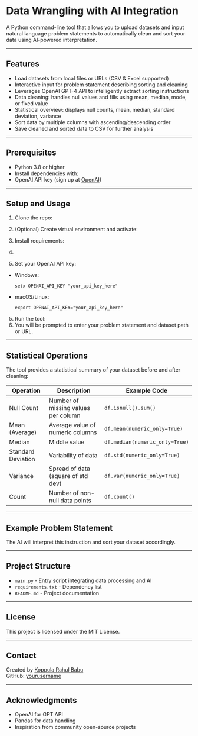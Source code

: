 # Data Wrangling with AI Integration

A Python command-line tool that allows you to upload datasets and input natural language problem statements to automatically clean and sort your data using AI-powered interpretation.

---

## Features

- Load datasets from local files or URLs (CSV & Excel supported)
- Interactive input for problem statement describing sorting and cleaning
- Leverages OpenAI GPT-4 API to intelligently extract sorting instructions
- Data cleaning: handles null values and fills using mean, median, mode, or fixed value
- Statistical overview: displays null counts, mean, median, standard deviation, variance
- Sort data by multiple columns with ascending/descending order
- Save cleaned and sorted data to CSV for further analysis

---

## Prerequisites

- Python 3.8 or higher
- Install dependencies with:  
- OpenAI API key (sign up at [OpenAI](https://platform.openai.com/account/api-keys))

---

## Setup and Usage

1. Clone the repo:  

2. (Optional) Create virtual environment and activate:  

3. Install requirements:
4. 
4. Set your OpenAI API key:  
- Windows:  
  ```
  setx OPENAI_API_KEY "your_api_key_here"
  ```
- macOS/Linux:  
  ```
  export OPENAI_API_KEY="your_api_key_here"
  ```

5. Run the tool:
6. You will be prompted to enter your problem statement and dataset path or URL.

---

## Statistical Operations

The tool provides a statistical summary of your dataset before and after cleaning:

| Operation           | Description                                   | Example Code                              |
|---------------------|-----------------------------------------------|-------------------------------------------|
| Null Count          | Number of missing values per column           | `df.isnull().sum()`                      |
| Mean (Average)      | Average value of numeric columns               | `df.mean(numeric_only=True)`              |
| Median              | Middle value                                   | `df.median(numeric_only=True)`            |
| Standard Deviation   | Variability of data                            | `df.std(numeric_only=True)`                |
| Variance            | Spread of data (square of std dev)             | `df.var(numeric_only=True)`                |
| Count               | Number of non-null data points                    | `df.count()`                             |

---

## Example Problem Statement

The AI will interpret this instruction and sort your dataset accordingly.

---

## Project Structure

- `main.py` - Entry script integrating data processing and AI
- `requirements.txt` - Dependency list
- `README.md` - Project documentation

---

## License

This project is licensed under the MIT License.

---

## Contact

Created by [Koppula Rahul Babu](rahulrkgs34@gmail.com)  
GitHub: [yourusername]([https://github.com/RAHUL-KOPPULA]) 

---

## Acknowledgments

- OpenAI for GPT API
- Pandas for data handling
- Inspiration from community open-source projects

